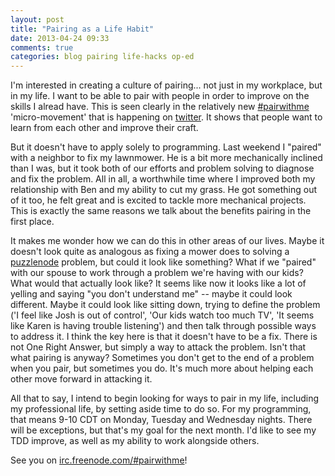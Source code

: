 ```yaml
---
layout: post
title: "Pairing as a Life Habit"
date: 2013-04-24 09:33
comments: true
categories: blog pairing life-hacks op-ed
---
```


I'm interested in creating a culture of pairing... not just in my workplace, but in my life.  I want to be able to pair with people in order to improve on the skills I alread have.  This is seen clearly in the relatively new [#pairwithme](http://www.pairprogramwith.me/) 'micro-movement' that is happening on [twitter](https://twitter.com/search?q=%23pairwithme&src=typd).  It shows that people want to learn from each other and improve their craft.

But it doesn't have to apply solely to programming.  Last weekend I "paired" with a neighbor to fix my lawnmower.  He is a bit more mechanically inclined than I was, but it took both of our efforts and problem solving to diagnose and fix the problem.  All in all, a worthwhile time where I improved both my relationship with Ben and my ability to cut my grass.  He got something out of it too, he felt great and is excited to tackle more mechanical projects.  This is exactly the same reasons we talk about the benefits pairing in the first place.

It makes me wonder how we can do this in other areas of our lives.  Maybe it doesn't look quite as analogous as fixing a mower does to solving a [puzzlenode](http://puzzlenode.com) problem, but could it look like something?  What if we "paired" with our spouse to work through a problem we're having with our kids?  What would that actually look like?  It seems like now it looks like a lot of yelling and saying "you don't understand me" -- maybe it could look different.  Maybe it could look like sitting down, trying to define the problem ('I feel like Josh is out of control', 'Our kids watch too much TV', 'It seems like Karen is having trouble listening') and then talk through possible ways to address it.  I think the key here is that it doesn't have to be a fix.  There is not One Right Answer, but simply a way to attack the problem.  Isn't that what pairing is anyway?  Sometimes you don't get to the end of a problem when you pair, but sometimes you do.  It's much more about helping each other move forward in attacking it.

All that to say, I intend to begin looking for ways to pair in my life, including my professional life, by setting aside time to do so.  For my programming, that means 9-10 CDT on Monday, Tuesday and Wednesday nights.  There will be exceptions, but that's my goal for the next month.  I'd like to see my TDD improve, as well as my ability to work alongside others.

See you on [irc.freenode.com/#pairwithme](https://kiwiirc.com/client/irc.freenode.net/pairwithme)!
